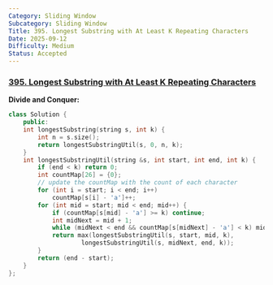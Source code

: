 ```yaml
---
Category: Sliding Window
Subcategory: Sliding Window
Title: 395. Longest Substring with At Least K Repeating Characters
Date: 2025-09-12
Difficulty: Medium
Status: Accepted
---
```

### [395. Longest Substring with At Least K Repeating Characters]

**Divide and Conquer:**

```cpp
class Solution {
    public:
    int longestSubstring(string s, int k) {
        int n = s.size();
        return longestSubstringUtil(s, 0, n, k);
    }
    int longestSubstringUtil(string &s, int start, int end, int k) {
        if (end < k) return 0;
        int countMap[26] = {0};
        // update the countMap with the count of each character
        for (int i = start; i < end; i++)
            countMap[s[i] - 'a']++;
        for (int mid = start; mid < end; mid++) {
            if (countMap[s[mid] - 'a'] >= k) continue;
            int midNext = mid + 1;
            while (midNext < end && countMap[s[midNext] - 'a'] < k) midNext++;
            return max(longestSubstringUtil(s, start, mid, k),
                    longestSubstringUtil(s, midNext, end, k));
        }
        return (end - start);
    }
};
```

[395. Longest Substring with At Least K Repeating Characters]: https://leetcode.com/problems/longest-substring-with-at-least-k-repeating-characters